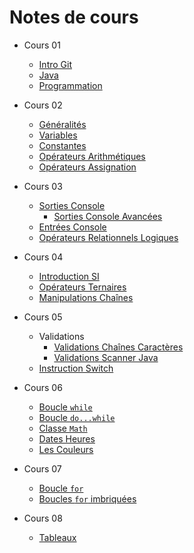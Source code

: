 # Notes de cours

* Cours 01
  * [Intro Git](./Cours%2001/IntroGit.md)
  * [Java](./Cours%2001/Java.md)
  * [Programmation](./Cours%2001/Programmation.md)

* Cours 02
  * [Généralités](./Cours%2002/1.Généralités.md)
  * [Variables](./Cours%2002/2.Variables.md)
  * [Constantes](./Cours%2002/3.Constantes.md)
  * [Opérateurs Arithmétiques](./Cours%2002/4.OpérateursArithmétiques.md)
  * [Opérateurs Assignation](./Cours%2002/5.OpérateursAssignation.md)

* Cours 03
  * [Sorties Console](./Cours%2003/1.SortiesConsole.md)
    * [Sorties Console Avancées](./Cours%2003/1.2.SortiesConsoleAvancees.md)
  * [Entrées Console](./Cours%2003/2.EntreesConsole.md)
  * [Opérateurs Relationnels Logiques](./Cours%2003/3.OpérateursRelationnelsLogiques.md)

* Cours 04
  * [Introduction SI](./Cours%2004/4.1-IntroductionSI.md)
  * [Opérateurs Ternaires](./Cours%2004/4.2-OpérateursTernaires.md)
  * [Manipulations Chaînes](./Cours%2004/4.3-ManipulationsChaînes.md)

* Cours 05
  * Validations
    * [Validations Chaînes Caractères](./Cours%2005/5.1.1-ValidationsChaînesCaractères.md)
    * [Validations Scanner Java](./Cours%2005/5.1.2-ValidationsScannerJava.md)
  * [Instruction Switch](./Cours%2005/5.2-InstructionSwitch.md)

* Cours 06
  * [Boucle `while`](./Cours%2006/6.1-BoucleWhile.md)
  * [Boucle `do...while`](./Cours%2006/6.2-BoucleDoWhile.md)
  * [Classe `Math`](./Cours%2006/6.3-ClasseMath.md)
  * [Dates Heures](./Cours%2006/6.4-DatesHeures.md)
  * [Les Couleurs](./Cours%2006/6.5-LesCouleurs.md)

* Cours 07
  * [Boucle `for`](./Cours%2007/7.1-BoucleFor.md)
  * [Boucles `for` imbriquées](./Cours%2007/7.2-BouclesForImbriquées.md)

* Cours 08
  * [Tableaux](./Cours%2008/8.1-Tableaux.md)
